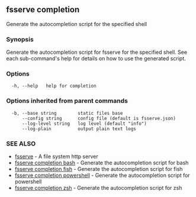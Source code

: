 ## fsserve completion

Generate the autocompletion script for the specified shell

### Synopsis

Generate the autocompletion script for fsserve for the specified shell.
See each sub-command's help for details on how to use the generated script.


### Options

```
  -h, --help   help for completion
```

### Options inherited from parent commands

```
  -b, --base string        static files base
      --config string      config file (default is fsserve.json)
      --log-level string   log level (default "info")
      --log-plain          output plain text logs
```

### SEE ALSO

* [fsserve](fsserve.md)	 - A file system http server
* [fsserve completion bash](fsserve_completion_bash.md)	 - Generate the autocompletion script for bash
* [fsserve completion fish](fsserve_completion_fish.md)	 - Generate the autocompletion script for fish
* [fsserve completion powershell](fsserve_completion_powershell.md)	 - Generate the autocompletion script for powershell
* [fsserve completion zsh](fsserve_completion_zsh.md)	 - Generate the autocompletion script for zsh

